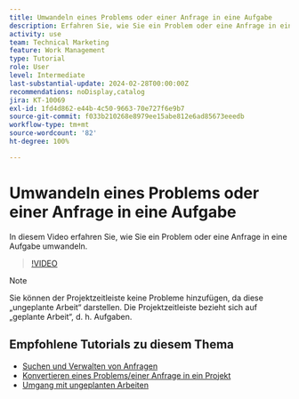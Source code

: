 ```yaml
---
title: Umwandeln eines Problems oder einer Anfrage in eine Aufgabe
description: Erfahren Sie, wie Sie ein Problem oder eine Anfrage in eine Aufgabe umwandeln.
activity: use
team: Technical Marketing
feature: Work Management
type: Tutorial
role: User
level: Intermediate
last-substantial-update: 2024-02-28T00:00:00Z
recommendations: noDisplay,catalog
jira: KT-10069
exl-id: 1fd4d862-e44b-4c50-9663-70e727f6e9b7
source-git-commit: f033b210268e8979ee15abe812e6ad85673eeedb
workflow-type: tm+mt
source-wordcount: '82'
ht-degree: 100%

---
```


# Umwandeln eines Problems oder einer Anfrage in eine Aufgabe

In diesem Video erfahren Sie, wie Sie ein Problem oder eine Anfrage in eine Aufgabe umwandeln.

>[!VIDEO](https://video.tv.adobe.com/v/3427605/?quality=12&learn=on)

>[!NOTE]
>
>Sie können der Projektzeitleiste keine Probleme hinzufügen, da diese „ungeplante Arbeit“ darstellen. Die Projektzeitleiste bezieht sich auf „geplante Arbeit“, d. h. Aufgaben.

## Empfohlene Tutorials zu diesem Thema

* [Suchen und Verwalten von Anfragen](/help/manage-work/issues-requests/find-requests.md)
* [Konvertieren eines Problems/einer Anfrage in ein Projekt](/help/manage-work/issues-requests/create-a-project-from-a-request.md)
* [Umgang mit ungeplanten Arbeiten](/help/manage-work/issues-requests/handle-unplanned-work.md)

